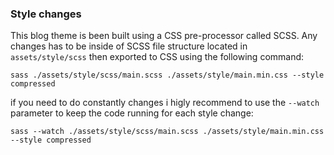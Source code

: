 ### Style changes

This blog theme is been built using a CSS pre-processor called SCSS. Any changes has to be inside of SCSS file structure located in `assets/style/scss` then exported to CSS using the following command:

```console
sass ./assets/style/scss/main.scss ./assets/style/main.min.css --style compressed
```

if you need to do constantly changes i higly recommend to use the `--watch` parameter to keep the code running for each style change:

```console
sass --watch ./assets/style/scss/main.scss ./assets/style/main.min.css --style compressed
```
